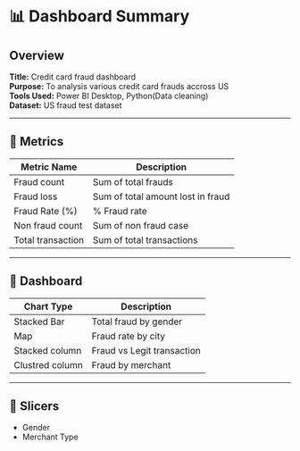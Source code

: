 # 📊 Dashboard Summary 

## Overview
**Title:** Credit card fraud dashboard  
**Purpose:** To analysis various credit card frauds accross US  
**Tools Used:** Power BI Desktop, Python(Data cleaning)  
**Dataset:** US fraud test dataset

---
## 🔢 Metrics
| Metric Name             | Description                                        |
|---------|-------------------------------------------------|
| Fraud count              |  Sum of total frauds |
| Fraud loss              |  Sum of total amount lost in fraud |
| Fraud Rate (%)              |  % Fraud rate |
| Non fraud count              |  Sum of non fraud case |
| Total transaction            |  Sum of total transactions|

---
## 🧩 Dashboard
| Chart Type                      |  Description                |
|----------------|------------------------------------------------------|
|Stacked Bar |  Total fraud by gender|
|Map          | Fraud rate by city|
|Stacked column   |Fraud vs Legit transaction|
|Clustred column| Fraud by merchant|

---

##  🔎 Slicers
- Gender
- Merchant Type
